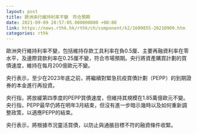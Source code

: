 ```yaml
---
layout: post
title: 歐洲央行維持利率不變　符合預期
date: 2021-09-09 20:57:05.000000000 +08:00
link: https://news.rthk.hk/rthk/ch/component/k2/1609855-20210909.htm
categories: rthk
---
```


歐洲央行維持利率不變，包括維持存款工具利率在負0.5厘、主要再融資利率在零水平，及邊際貸款利率在0.25厘不變，符合市場預期。央行將資產購買計劃的買債速度，維持在每月200億歐元不變。

央行表示，至少在2023年底之前，將繼續對緊急抗疫買債計劃（PEPP）的到期證券的本金進行再投資。

央行指，將放緩第四季度的PEPP買債速度，但維持其規模在1.85萬億歐元不變。央行指，PEPP最早仍將在明年3月結束，但沒有進一步暗示幾時以及如何重新調整政策，以適應PEPP的結束。

央行表示，將根據市況靈活買債，以防止與通脹目標不符的融資條件收緊。
